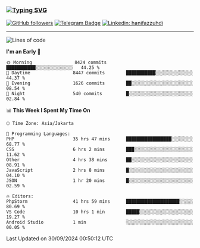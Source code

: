 ### [![Typing SVG](https://readme-typing-svg.herokuapp.com?font=lato&size=22&lines=Hi+There+👋)](https://git.io/typing-svg) 

[![GitHub followers](https://img.shields.io/github/followers/hanifazzuhdi?label=Follow&style=social)](https://github.com/hanifazzuhdi/?tab=follow) 
[![Telegram Badge](https://img.shields.io/badge/-hanif0198-blue?style=social&logo=telegram&link=https://www.t.me/hanif0198/)](https://www.t.me/hanif0198/) 
[![Linkedin: hanifazzuhdi](https://img.shields.io/badge/-hanifazzuhdi-blue?style=flat-square&logo=Linkedin&logoColor=white&link=https://www.linkedin.com/in/hanif-az-zuhdi-69688019b/)](https://www.linkedin.com/in/hanif-az-zuhdi-69688019b/) 

<hr/>

<!--START_SECTION:waka-->
![Lines of code](https://img.shields.io/badge/From%20Hello%20World%20I%27ve%20Written-67.7%20million%20lines%20of%20code-blue)

**I'm an Early 🐤** 

```text
🌞 Morning                8424 commits        ███████████░░░░░░░░░░░░░░   44.25 % 
🌆 Daytime                8447 commits        ███████████░░░░░░░░░░░░░░   44.37 % 
🌃 Evening                1626 commits        ██░░░░░░░░░░░░░░░░░░░░░░░   08.54 % 
🌙 Night                  540 commits         █░░░░░░░░░░░░░░░░░░░░░░░░   02.84 % 
```


📊 **This Week I Spent My Time On** 

```text
🕑︎ Time Zone: Asia/Jakarta

💬 Programming Languages: 
PHP                      35 hrs 47 mins      █████████████████░░░░░░░░   68.77 % 
CSS                      6 hrs 2 mins        ███░░░░░░░░░░░░░░░░░░░░░░   11.62 % 
Other                    4 hrs 38 mins       ██░░░░░░░░░░░░░░░░░░░░░░░   08.91 % 
JavaScript               2 hrs 8 mins        █░░░░░░░░░░░░░░░░░░░░░░░░   04.10 % 
JSON                     1 hr 20 mins        █░░░░░░░░░░░░░░░░░░░░░░░░   02.59 % 

🔥 Editors: 
PhpStorm                 41 hrs 59 mins      ████████████████████░░░░░   80.69 % 
VS Code                  10 hrs 1 min        █████░░░░░░░░░░░░░░░░░░░░   19.27 % 
Android Studio           1 min               ░░░░░░░░░░░░░░░░░░░░░░░░░   00.05 % 
```


 Last Updated on 30/09/2024 00:50:12 UTC
<!--END_SECTION:waka-->

